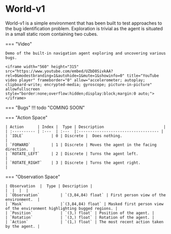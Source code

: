 # World-v1

World-v1 is a simple environment that has been built to test approaches to the bug identification problem. Exploration is trivial as the agent is situated in a small static room containing two cubes.

=== "Video"

    Demo of the built-in navigation agent exploring and uncovering various bugs.

    <iframe width="560" height="315" src="https://www.youtube.com/embed/UZbD8SivkAA?rel=0&modestbranding=1&autohide=1&mute=1&showinfo=0" title="YouTube video player" frameborder="0" allow="accelerometer; autoplay; clipboard-write; encrypted-media; gyroscope; picture-in-picture" allowfullscreen style="border:none;overflow:hidden;display:block;margin:0 auto;"></iframe>

=== "Bugs"
    !!! todo "COMING SOON"

=== "Action Space"

    | Action      | Index |  Type | Description                          |
    | :---------- | :---  | :---  |:----------------------------------- |
    | `IDLE`            | 0 | Discrete |  Does nothing.                             |
    | `FORWARD`         | 1 | Discrete | Moves the agent in the facing direction.  |
    | `ROTATE_LEFT`     | 2 | Discrete | Turns the agent left.                     |
    | `ROTATE_RIGHT`    | 3 | Discrete | Turns the agent right.                    |


=== "Observation Space"

    | Observation  |  Type | Description |
    |  |  |  |
    | `Observation`         | `(3,84,84) float` | First person view of the environment.  |
    | `Mask`                |`(3,84,84) float` | Masked first person view of the environment highlighting bugged regions. |
    | `Position`            | `(3,) float` | Position of the agent. |
    | `Rotation`            | `(3,) float` | Rotation of the agent. |
    | `Action`              | `(1,) float` | The most recent action taken by the agent. |
